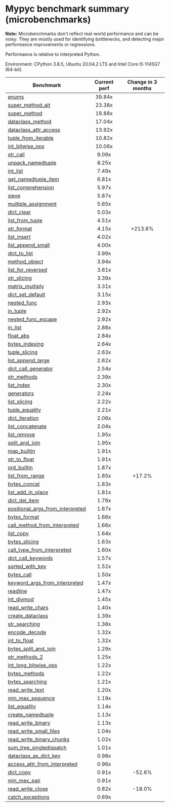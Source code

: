 # Mypyc benchmark summary (microbenchmarks)

**Note:** Microbenchmarks don't reflect real-world performance and can be noisy.
           They are mostly used for identifying bottlenecks, and detecting major performance
           improvements or regressions.

Performance is relative to interpreted Python.

Environment: CPython 3.8.5, Ubuntu 20.04.2 LTS and Intel Core i5-1145G7 (64-bit).

| Benchmark | Current perf | Change in 3 months |
| --- | :---: | :---: |
| [enums](benchmarks/enums.md) | 39.84x |  |
| [super_method_alt](benchmarks/super_method_alt.md) | 23.38x |  |
| [super_method](benchmarks/super_method.md) | 19.88x |  |
| [dataclass_method](benchmarks/dataclass_method.md) | 17.04x |  |
| [dataclass_attr_access](benchmarks/dataclass_attr_access.md) | 13.92x |  |
| [tuple_from_iterable](benchmarks/tuple_from_iterable.md) | 10.82x |  |
| [int_bitwise_ops](benchmarks/int_bitwise_ops.md) | 10.06x |  |
| [str_call](benchmarks/str_call.md) | 9.09x |  |
| [unpack_namedtuple](benchmarks/unpack_namedtuple.md) | 8.25x |  |
| [int_list](benchmarks/int_list.md) | 7.49x |  |
| [get_namedtuple_item](benchmarks/get_namedtuple_item.md) | 6.81x |  |
| [list_comprehension](benchmarks/list_comprehension.md) | 5.97x |  |
| [sieve](benchmarks/sieve.md) | 5.87x |  |
| [multiple_assignment](benchmarks/multiple_assignment.md) | 5.65x |  |
| [dict_clear](benchmarks/dict_clear.md) | 5.03x |  |
| [list_from_tuple](benchmarks/list_from_tuple.md) | 4.51x |  |
| [str_format](benchmarks/str_format.md) | 4.15x | +213.8% |
| [list_insert](benchmarks/list_insert.md) | 4.02x |  |
| [list_append_small](benchmarks/list_append_small.md) | 4.00x |  |
| [dict_to_list](benchmarks/dict_to_list.md) | 3.99x |  |
| [method_object](benchmarks/method_object.md) | 3.94x |  |
| [list_for_reversed](benchmarks/list_for_reversed.md) | 3.61x |  |
| [str_slicing](benchmarks/str_slicing.md) | 3.39x |  |
| [matrix_multiply](benchmarks/matrix_multiply.md) | 3.31x |  |
| [dict_set_default](benchmarks/dict_set_default.md) | 3.15x |  |
| [nested_func](benchmarks/nested_func.md) | 2.93x |  |
| [in_tuple](benchmarks/in_tuple.md) | 2.92x |  |
| [nested_func_escape](benchmarks/nested_func_escape.md) | 2.92x |  |
| [in_list](benchmarks/in_list.md) | 2.88x |  |
| [float_abs](benchmarks/float_abs.md) | 2.84x |  |
| [bytes_indexing](benchmarks/bytes_indexing.md) | 2.64x |  |
| [tuple_slicing](benchmarks/tuple_slicing.md) | 2.63x |  |
| [list_append_large](benchmarks/list_append_large.md) | 2.62x |  |
| [dict_call_generator](benchmarks/dict_call_generator.md) | 2.54x |  |
| [str_methods](benchmarks/str_methods.md) | 2.39x |  |
| [list_index](benchmarks/list_index.md) | 2.30x |  |
| [generators](benchmarks/generators.md) | 2.24x |  |
| [list_slicing](benchmarks/list_slicing.md) | 2.22x |  |
| [tuple_equality](benchmarks/tuple_equality.md) | 2.21x |  |
| [dict_iteration](benchmarks/dict_iteration.md) | 2.06x |  |
| [list_concatenate](benchmarks/list_concatenate.md) | 2.04x |  |
| [list_remove](benchmarks/list_remove.md) | 1.95x |  |
| [split_and_join](benchmarks/split_and_join.md) | 1.95x |  |
| [map_builtin](benchmarks/map_builtin.md) | 1.91x |  |
| [str_to_float](benchmarks/str_to_float.md) | 1.91x |  |
| [ord_builtin](benchmarks/ord_builtin.md) | 1.87x |  |
| [list_from_range](benchmarks/list_from_range.md) | 1.85x | +17.2% |
| [bytes_concat](benchmarks/bytes_concat.md) | 1.83x |  |
| [list_add_in_place](benchmarks/list_add_in_place.md) | 1.81x |  |
| [dict_del_item](benchmarks/dict_del_item.md) | 1.76x |  |
| [positional_args_from_interpreted](benchmarks/positional_args_from_interpreted.md) | 1.67x |  |
| [bytes_format](benchmarks/bytes_format.md) | 1.66x |  |
| [call_method_from_interpreted](benchmarks/call_method_from_interpreted.md) | 1.66x |  |
| [list_copy](benchmarks/list_copy.md) | 1.64x |  |
| [bytes_slicing](benchmarks/bytes_slicing.md) | 1.63x |  |
| [call_type_from_interpreted](benchmarks/call_type_from_interpreted.md) | 1.60x |  |
| [dict_call_keywords](benchmarks/dict_call_keywords.md) | 1.57x |  |
| [sorted_with_key](benchmarks/sorted_with_key.md) | 1.52x |  |
| [bytes_call](benchmarks/bytes_call.md) | 1.50x |  |
| [keyword_args_from_interpreted](benchmarks/keyword_args_from_interpreted.md) | 1.47x |  |
| [readline](benchmarks/readline.md) | 1.47x |  |
| [int_divmod](benchmarks/int_divmod.md) | 1.45x |  |
| [read_write_chars](benchmarks/read_write_chars.md) | 1.40x |  |
| [create_dataclass](benchmarks/create_dataclass.md) | 1.39x |  |
| [str_searching](benchmarks/str_searching.md) | 1.38x |  |
| [encode_decode](benchmarks/encode_decode.md) | 1.32x |  |
| [int_to_float](benchmarks/int_to_float.md) | 1.32x |  |
| [bytes_split_and_join](benchmarks/bytes_split_and_join.md) | 1.29x |  |
| [str_methods_2](benchmarks/str_methods_2.md) | 1.25x |  |
| [int_long_bitwise_ops](benchmarks/int_long_bitwise_ops.md) | 1.22x |  |
| [bytes_methods](benchmarks/bytes_methods.md) | 1.22x |  |
| [bytes_searching](benchmarks/bytes_searching.md) | 1.21x |  |
| [read_write_text](benchmarks/read_write_text.md) | 1.20x |  |
| [min_max_sequence](benchmarks/min_max_sequence.md) | 1.19x |  |
| [list_equality](benchmarks/list_equality.md) | 1.14x |  |
| [create_namedtuple](benchmarks/create_namedtuple.md) | 1.13x |  |
| [read_write_binary](benchmarks/read_write_binary.md) | 1.13x |  |
| [read_write_small_files](benchmarks/read_write_small_files.md) | 1.04x |  |
| [read_write_binary_chunks](benchmarks/read_write_binary_chunks.md) | 1.02x |  |
| [sum_tree_singledispatch](benchmarks/sum_tree_singledispatch.md) | 1.01x |  |
| [dataclass_as_dict_key](benchmarks/dataclass_as_dict_key.md) | 0.98x |  |
| [access_attr_from_interpreted](benchmarks/access_attr_from_interpreted.md) | 0.96x |  |
| [dict_copy](benchmarks/dict_copy.md) | 0.91x | -52.6% |
| [min_max_pair](benchmarks/min_max_pair.md) | 0.91x |  |
| [read_write_close](benchmarks/read_write_close.md) | 0.82x | -18.0% |
| [catch_exceptions](benchmarks/catch_exceptions.md) | 0.69x |  |
